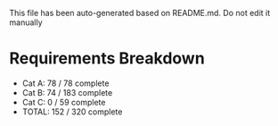 This file has been auto-generated based on README.md. Do not edit it manually

# Requirements Breakdown

- Cat A:  78 / 78 complete
- Cat B:  74 / 183 complete
- Cat C:  0 / 59 complete
- TOTAL:  152 / 320 complete
